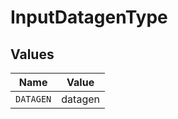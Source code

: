 # InputDatagenType


## Values

| Name      | Value     |
| --------- | --------- |
| `DATAGEN` | datagen   |